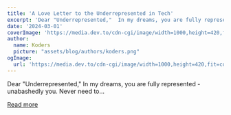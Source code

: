 ```yaml
---
title: 'A Love Letter to the Underrepresented in Tech'
excerpt: 'Dear "Underrepresented,"  In my dreams, you are fully represented - unabashedly you. Never need to...'
date: '2024-03-01'
coverImage: 'https://media.dev.to/cdn-cgi/image/width=1000,height=420,fit=cover,gravity=auto,format=auto/https%3A%2F%2Fdev-to-uploads.s3.amazonaws.com%2Fuploads%2Farticles%2F3l9g3p84n69o6miz8muu.png'
author:
  name: Koders
  picture: "assets/blog/authors/koders.png"
ogImage:
  url: 'https://media.dev.to/cdn-cgi/image/width=1000,height=420,fit=cover,gravity=auto,format=auto/https%3A%2F%2Fdev-to-uploads.s3.amazonaws.com%2Fuploads%2Farticles%2F3l9g3p84n69o6miz8muu.png'
---
```


Dear "Underrepresented,"  In my dreams, you are fully represented - unabashedly you. Never need to...

[Read more](https://dev.to/abbeyperini/a-love-letter-to-the-underrepresented-in-tech-4jj3)
